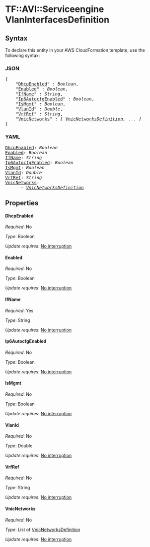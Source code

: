 # TF::AVI::Serviceengine VlanInterfacesDefinition

## Syntax

To declare this entity in your AWS CloudFormation template, use the following syntax:

### JSON

<pre>
{
    "<a href="#dhcpenabled" title="DhcpEnabled">DhcpEnabled</a>" : <i>Boolean</i>,
    "<a href="#enabled" title="Enabled">Enabled</a>" : <i>Boolean</i>,
    "<a href="#ifname" title="IfName">IfName</a>" : <i>String</i>,
    "<a href="#ip6autocfgenabled" title="Ip6AutocfgEnabled">Ip6AutocfgEnabled</a>" : <i>Boolean</i>,
    "<a href="#ismgmt" title="IsMgmt">IsMgmt</a>" : <i>Boolean</i>,
    "<a href="#vlanid" title="VlanId">VlanId</a>" : <i>Double</i>,
    "<a href="#vrfref" title="VrfRef">VrfRef</a>" : <i>String</i>,
    "<a href="#vnicnetworks" title="VnicNetworks">VnicNetworks</a>" : <i>[ <a href="vnicnetworksdefinition.md">VnicNetworksDefinition</a>, ... ]</i>
}
</pre>

### YAML

<pre>
<a href="#dhcpenabled" title="DhcpEnabled">DhcpEnabled</a>: <i>Boolean</i>
<a href="#enabled" title="Enabled">Enabled</a>: <i>Boolean</i>
<a href="#ifname" title="IfName">IfName</a>: <i>String</i>
<a href="#ip6autocfgenabled" title="Ip6AutocfgEnabled">Ip6AutocfgEnabled</a>: <i>Boolean</i>
<a href="#ismgmt" title="IsMgmt">IsMgmt</a>: <i>Boolean</i>
<a href="#vlanid" title="VlanId">VlanId</a>: <i>Double</i>
<a href="#vrfref" title="VrfRef">VrfRef</a>: <i>String</i>
<a href="#vnicnetworks" title="VnicNetworks">VnicNetworks</a>: <i>
      - <a href="vnicnetworksdefinition.md">VnicNetworksDefinition</a></i>
</pre>

## Properties

#### DhcpEnabled

_Required_: No

_Type_: Boolean

_Update requires_: [No interruption](https://docs.aws.amazon.com/AWSCloudFormation/latest/UserGuide/using-cfn-updating-stacks-update-behaviors.html#update-no-interrupt)

#### Enabled

_Required_: No

_Type_: Boolean

_Update requires_: [No interruption](https://docs.aws.amazon.com/AWSCloudFormation/latest/UserGuide/using-cfn-updating-stacks-update-behaviors.html#update-no-interrupt)

#### IfName

_Required_: Yes

_Type_: String

_Update requires_: [No interruption](https://docs.aws.amazon.com/AWSCloudFormation/latest/UserGuide/using-cfn-updating-stacks-update-behaviors.html#update-no-interrupt)

#### Ip6AutocfgEnabled

_Required_: No

_Type_: Boolean

_Update requires_: [No interruption](https://docs.aws.amazon.com/AWSCloudFormation/latest/UserGuide/using-cfn-updating-stacks-update-behaviors.html#update-no-interrupt)

#### IsMgmt

_Required_: No

_Type_: Boolean

_Update requires_: [No interruption](https://docs.aws.amazon.com/AWSCloudFormation/latest/UserGuide/using-cfn-updating-stacks-update-behaviors.html#update-no-interrupt)

#### VlanId

_Required_: No

_Type_: Double

_Update requires_: [No interruption](https://docs.aws.amazon.com/AWSCloudFormation/latest/UserGuide/using-cfn-updating-stacks-update-behaviors.html#update-no-interrupt)

#### VrfRef

_Required_: No

_Type_: String

_Update requires_: [No interruption](https://docs.aws.amazon.com/AWSCloudFormation/latest/UserGuide/using-cfn-updating-stacks-update-behaviors.html#update-no-interrupt)

#### VnicNetworks

_Required_: No

_Type_: List of <a href="vnicnetworksdefinition.md">VnicNetworksDefinition</a>

_Update requires_: [No interruption](https://docs.aws.amazon.com/AWSCloudFormation/latest/UserGuide/using-cfn-updating-stacks-update-behaviors.html#update-no-interrupt)

